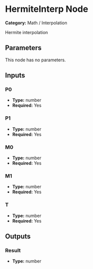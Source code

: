 
# HermiteInterp Node

**Category:** Math / Interpolation

Hermite interpolation

## Parameters

This node has no parameters.

## Inputs


### P0
- **Type:** number
- **Required:** Yes



### P1
- **Type:** number
- **Required:** Yes



### M0
- **Type:** number
- **Required:** Yes



### M1
- **Type:** number
- **Required:** Yes



### T
- **Type:** number
- **Required:** Yes



## Outputs


### Result
- **Type:** number





